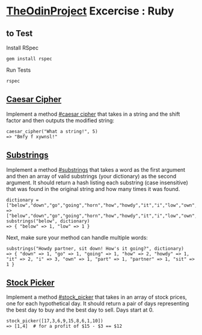 # [TheOdinProject](https://www.theodinproject.com/) Excercise : Ruby

## to Test

Install RSpec

```shell
gem install rspec
```

Run Tests

```shell
rspec
```

## [Caesar Cipher](lib/caesar_cipher.rb)

Implement a method [#caesar cipher](https://www.theodinproject.com/lessons/ruby-caesar-cipher) that takes in a string and the shift factor and then outputs the modified string:

```irb
caesar_cipher("What a string!", 5)
=> "Bmfy f xywnsl!"
```

## [Substrings](lib/substrings.rb)

Implement a method [#substrings](https://www.theodinproject.com/lessons/ruby-sub-strings) that takes a word as the first argument and then an array of valid substrings (your dictionary) as the second argument. It should return a hash listing each substring (case insensitive) that was found in the original string and how many times it was found.

```irb
dictionary = ["below","down","go","going","horn","how","howdy","it","i","low","own","part","partner","sit"]
=> ["below","down","go","going","horn","how","howdy","it","i","low","own","part","partner","sit"]
substrings("below", dictionary)
=> { "below" => 1, "low" => 1 }
```

Next, make sure your method can handle multiple words:

```irb
substrings("Howdy partner, sit down! How's it going?", dictionary)
=> { "down" => 1, "go" => 1, "going" => 1, "how" => 2, "howdy" => 1, "it" => 2, "i" => 3, "own" => 1, "part" => 1, "partner" => 1, "sit" => 1 }
```

## [Stock Picker](lib/stock_picker.rb)

Implement a method [#stock_picker](https://www.theodinproject.com/lessons/ruby-stock-picker) that takes in an array of stock prices, one for each hypothetical day. It should return a pair of days representing the best day to buy and the best day to sell. Days start at 0.

```irb
stock_picker([17,3,6,9,15,8,6,1,10])
=> [1,4]  # for a profit of $15 - $3 == $12
```
